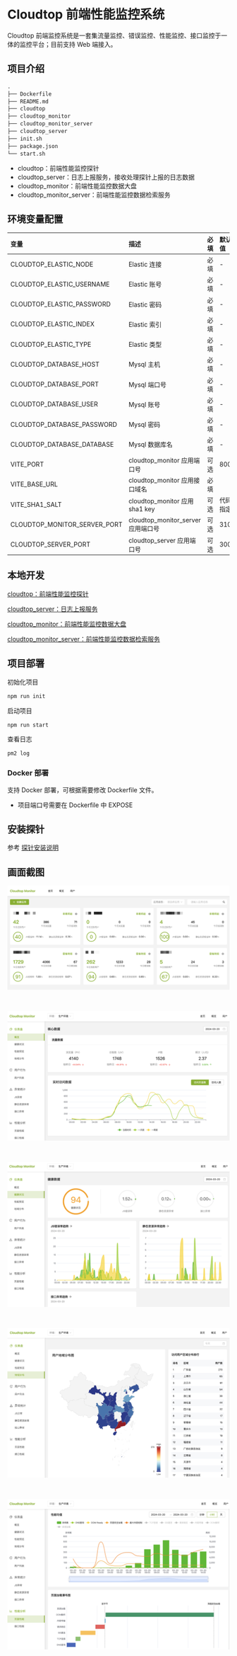 # Cloudtop 前端性能监控系统

Cloudtop 前端监控系统是一套集流量监控、错误监控、性能监控、接口监控于一体的监控平台；目前支持 Web 端接入。

## 项目介绍

```txt
.
├── Dockerfile
├── README.md
├── cloudtop
├── cloudtop_monitor
├── cloudtop_monitor_server
├── cloudtop_server
├── init.sh
├── package.json
└── start.sh
```

- cloudtop：前端性能监控探针
- cloudtop_server：日志上报服务，接收处理探针上报的日志数据
- cloudtop_monitor：前端性能监控数据大盘
- cloudtop_monitor_server：前端性能监控数据检索服务

## 环境变量配置

| 变量                         | 描述                               | 必填 | 默认值   |
| :--------------------------- | :--------------------------------- | :--- | :------- |
| CLOUDTOP_ELASTIC_NODE        | Elastic 连接                       | 必填 | -        |
| CLOUDTOP_ELASTIC_USERNAME    | Elastic 账号                       | 必填 | -        |
| CLOUDTOP_ELASTIC_PASSWORD    | Elastic 密码                       | 必填 | -        |
| CLOUDTOP_ELASTIC_INDEX       | Elastic 索引                       | 必填 | -        |
| CLOUDTOP_ELASTIC_TYPE        | Elastic 类型                       | 必填 | -        |
| CLOUDTOP_DATABASE_HOST       | Mysql 主机                         | 必填 | -        |
| CLOUDTOP_DATABASE_PORT       | Mysql 端口号                       | 必填 | -        |
| CLOUDTOP_DATABASE_USER       | Mysql 账号                         | 必填 | -        |
| CLOUDTOP_DATABASE_PASSWORD   | Mysql 密码                         | 必填 | -        |
| CLOUDTOP_DATABASE_DATABASE   | Mysql 数据库名                     | 必填 | -        |
| VITE_PORT                    | cloudtop_monitor 应用端口号        | 可选 | 8000     |
| VITE_BASE_URL                | cloudtop_monitor 应用接口域名      | 必填 |          |
| VITE_SHA1_SALT               | cloudtop_monitor 应用 sha1 key     | 可选 | 代码指定 |
| CLOUDTOP_MONITOR_SERVER_PORT | cloudtop_monitor_server 应用端口号 | 可选 | 3100     |
| CLOUDTOP_SERVER_PORT         | cloudtop_server 应用端口号         | 可选 | 3000     |

## 本地开发

[cloudtop：前端性能监控探针](/cloudtop/README.md)

[cloudtop_server：日志上报服务](/cloudtop_server/README.md)

[cloudtop_monitor：前端性能监控数据大盘](/cloudtop_monitor/README.md)

[cloudtop_monitor_server：前端性能监控数据检索服务](/cloudtop_monitor_server/README.md)

## 项目部署

初始化项目

```bash
npm run init
```

启动项目

```bash
npm run start
```

查看日志

```bash
pm2 log
```

### Docker 部署

支持 Docker 部署，可根据需要修改 Dockerfile 文件。

- 项目端口号需要在 Dockerfile 中 EXPOSE

## 安装探针

参考 [探针安装说明](/cloudtop/packages/cloudtop/README.md)

## 画面截图

![首页](https://github.com/zhedh/netresource/blob/5b19826cccd3f4fb59fb117f7b3487ef84f77a9a/images/cloudtop/home.png)

<br/>

![概览](https://github.com/zhedh/netresource/blob/5b19826cccd3f4fb59fb117f7b3487ef84f77a9a/images/cloudtop/overview.png)

<br/>

![健康状况](https://github.com/zhedh/netresource/blob/5b19826cccd3f4fb59fb117f7b3487ef84f77a9a/images/cloudtop/health.png)

<br/>

![地图](https://github.com/zhedh/netresource/blob/5b19826cccd3f4fb59fb117f7b3487ef84f77a9a/images/cloudtop/map.png)

<br/>

![页面性能](https://github.com/zhedh/netresource/blob/5b19826cccd3f4fb59fb117f7b3487ef84f77a9a/images/cloudtop/performance.png)
